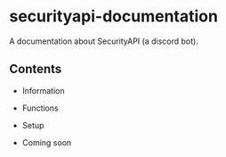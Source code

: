 # securityapi-documentation
A documentation about SecurityAPI (a discord bot).

## Contents

- Information

- Functions

- Setup

- Coming soon
